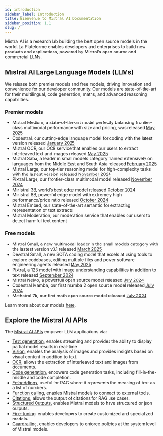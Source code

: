 ```yaml
---
id: introduction
sidebar_label: Introduction
title: Bienvenue to Mistral AI Documentation
sidebar_position: 1.1
slug: /
---
```


Mistral AI is a research lab building the best open source models in the world. La Plateforme enables developers and enterprises to build new products and applications, powered by Mistral’s open source and commercial LLMs. 

## Mistral AI Large Language Models (LLMs)

We release both premier models and free models, driving innovation and convenience for our developer community. Our models are state-of-the-art for their multilingual, code generation, maths, and advanced reasoning capabilities.

### Premier models

- Mistral Medium, a state-of-the-art model perfectly balancing frontier-class multimodal performance with size and pricing, was released [May 2025](https://mistral.ai/news/mistral-medium-3/)
- Codestral, our cutting-edge language model for coding with the latest version released [January 2025](https://mistral.ai/news/codestral-2501/)
- Mistral OCR, our OCR service that enables our users to extract interleaved text and images released [May 2025](https://mistral.ai/solutions/document-ai)
- Mistral Saba, a leader in small models category trained extensively on languages from the Middle East and South Asia released [February 2025](https://mistral.ai/news/mistral-saba/)
- Mistral Large, our top-tier reasoning model for high-complexity tasks with the lastest version released [November 2024](https://mistral.ai/news/pixtral-large/)
- Pixtral Large, our frontier-class multimodal model released [November 2024](https://mistral.ai/news/pixtral-large/)
- Ministral 3B, world’s best edge model released [October 2024](https://mistral.ai/news/ministraux/)
- Ministral 8B, powerful edge model with extremely high performance/price ratio released [October 2024](https://mistral.ai/news/ministraux/)
- Mistral Embed, our state-of-the-art semantic for extracting representation of text extracts
- Mistral Moderation, our moderation service that enables our users to detect harmful text content

### Free models
- Mistral Small, a new multimodal leader in the small models category with the lastest version v3.1 released [March 2025](https://mistral.ai/news/mistral-small-3-1/)
- Devstral Small, a new SOTA coding model that excels at using tools to explore codebases, editing multiple files and power software engineering agents released [May 2025](https://mistral.ai/news/devstral/)
- Pixtral, a 12B model with image understanding capabilities in addition to text released [September 2024](https://mistral.ai/news/pixtral-12b/)
- Mistral NeMo, a powerfull open source model released [July 2024](https://mistral.ai/news/mistral-nemo/)
- Codestral Mamba, our first mamba 2 open source model released [July 2024](https://mistral.ai/news/codestral-mamba/)
- Mathstral 7b, our first math open source model released [July 2024](https://mistral.ai/news/mathstral/)

Learn more about our models [here](/getting-started/models/models_overview).

## Explore the Mistral AI APIs

The [Mistral AI APIs](https://console.mistral.ai/) empower LLM applications via:

- [Text generation](/capabilities/completion), enables streaming and provides the ability to display partial model results in real-time
- [Vision](/capabilities/vision), enables the analysis of images and provides insights based on visual content in addition to text.
- [OCR](/capabilities/document_ai/basic_ocr), allows the extraction of interleaved text and images from documents.
- [Code generation](/capabilities/code_generation), enpowers code generation tasks, including fill-in-the-middle and code completion.
- [Embeddings](/capabilities/embeddings/overview), useful for RAG where it represents the meaning of text as a list of numbers.
- [Function calling](/capabilities/function_calling), enables Mistral models to connect to external tools.
- [Citations](/capabilities/citations), allows the output of citations for RAG use cases.
- [Structured Outputs](/capabilities/structured-output/structured_output_overview), enables Mistral models to have structured or json outputs.
- [Fine-tuning](/capabilities/finetuning/finetuning_overview), enables developers to create customized and specialized models.
- [Guardrailing](/capabilities/guardrailing), enables developers to enforce policies at the system level of Mistral models.
